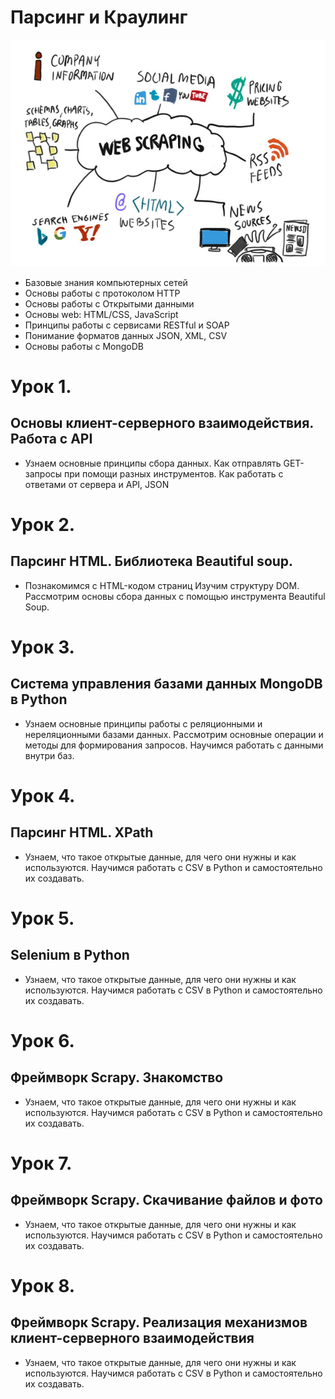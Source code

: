 # Парсинг и Краулинг
![MarkDown](https://github.com/vit050587/Parsing_and_Crawling/blob/master/Parsing.png)
* Базовые знания компьютерных сетей 
* Основы работы с протоколом HTTP 
* Основы работы с Открытыми данными 
* Основы web: HTML/CSS, JavaScript 
* Принципы работы с сервисами RESTful и SOAP 
* Понимание форматов данных JSON, XML, CSV 
* Основы работы с MongoDB
# Урок 1. 
## Основы клиент-серверного взаимодействия. Работа с API
* Узнаем основные принципы сбора данных. Как отправлять GET-запросы при помощи разных инструментов. Как работать с ответами от сервера и API, JSON
# Урок 2. 
## Парсинг HTML. Библиотека Beautiful soup.
* Познакомимся с HTML-кодом страниц Изучим структуру DOM. Рассмотрим основы сбора данных с помощью инструмента Beautiful Soup.
# Урок 3. 
## Система управления базами данных MongoDB в Python
* Узнаем основные принципы работы с реляционными и нереляционными базами данных. Рассмотрим основные операции и методы для формирования запросов. Научимся работать с данными внутри баз.
# Урок 4. 
## Парсинг HTML. XPath
* Узнаем, что такое открытые данные, для чего они нужны и как используются. Научимся работать с CSV в Python и самостоятельно их создавать.
# Урок 5. 
## Selenium в Python
* Узнаем, что такое открытые данные, для чего они нужны и как используются. Научимся работать с CSV в Python и самостоятельно их создавать.
# Урок 6. 
## Фреймворк Scrapy. Знакомство
* Узнаем, что такое открытые данные, для чего они нужны и как используются. Научимся работать с CSV в Python и самостоятельно их создавать.
# Урок 7. 
## Фреймворк Scrapy. Скачивание файлов и фото
* Узнаем, что такое открытые данные, для чего они нужны и как используются. Научимся работать с CSV в Python и самостоятельно их создавать.
# Урок 8. 
## Фреймворк Scrapy. Реализация механизмов клиент-серверного взаимодействия
* Узнаем, что такое открытые данные, для чего они нужны и как используются. Научимся работать с CSV в Python и самостоятельно их создавать.
